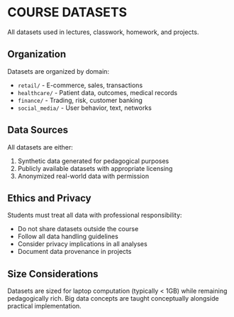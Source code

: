# COURSE DATASETS

All datasets used in lectures, classwork, homework, and projects.

## Organization

Datasets are organized by domain:
- `retail/` - E-commerce, sales, transactions
- `healthcare/` - Patient data, outcomes, medical records
- `finance/` - Trading, risk, customer banking
- `social_media/` - User behavior, text, networks

## Data Sources

All datasets are either:
1. Synthetic data generated for pedagogical purposes
2. Publicly available datasets with appropriate licensing
3. Anonymized real-world data with permission

## Ethics and Privacy

Students must treat all data with professional responsibility:
- Do not share datasets outside the course
- Follow all data handling guidelines
- Consider privacy implications in all analyses
- Document data provenance in projects

## Size Considerations

Datasets are sized for laptop computation (typically < 1GB) while remaining pedagogically rich. Big data concepts are taught conceptually alongside practical implementation.


